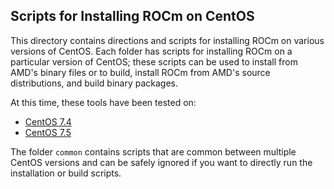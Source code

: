 ## Scripts for Installing ROCm on CentOS

This directory contains directions and scripts for installing ROCm on various versions of CentOS.
Each folder has scripts for installing ROCm on a particular version of CentOS; these scripts can be used to install from AMD's binary files or to build, install ROCm from AMD's source distributions, and build binary packages.

At this time, these tools have been tested on:

- [CentOS 7.4](CentOS_7.4)
- [CentOS 7.5](CentOS_7.5)

The folder `common` contains scripts that are common between multiple CentOS versions and can be safely ignored if you want to directly run the installation or build scripts.
